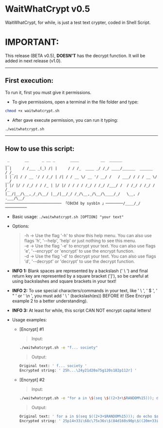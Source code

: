 # WaitWhatCrypt v0.5
WaitWhatCrypt, for while, is just a test text crypter, coded in Shell Script.

# **IMPORTANT:**
This release (BETA v0.5), **DOESN'T** has the decrypt function. It will be added in next release (v1.0).

---

## First execution:
To run it, first you must give it permissions.

* To give permissions, open a terminal in the file folder and type:
```bash 
chmod +x waitwhatcrypt.sh
```

* After gave execute permission, you can run it typing:
```bash
./waitwhatcrypt.sh
```

---

## How to use this script:
```
 _       __      _ __ _       ____          __  ______                 __
| |     / /___ _(_) /| |     / / /_  ____ _/ /_/ ____/______  ______  / /_
| | /| / / __ '/ / /_/ | /| / / __ \/ __ '/ __/ /   / ___/ / / / __ \/ __/
| |/ |/ / /_/ / / /_ | |/ |/ / / / / /_/ / /_/ /___/ /  / /_/ / /_/ / /_
|__/|__/\__,_/_/\__/ |__/|__/_/ /_/\__,_/\__/\____/_/   \__, / .___/\__/
────────────────────────── 「C0d3d by sysb1n 」────────/____/_/──────────
```

* Basic usage: `./waitwhatcrypt.sh [OPTION] "your text"`

* Options:
    > -h -> Use the flag '-h' to show this help menu. You can also use flags 'h', '--help', 'help' or just nothing to see this menu.  
    > -e -> Use the flag '-e' to encrypt your text. You can also use flags 'e', '--encrypt' or 'encrypt' to use the encrypt function.  
    > -d -> Use the flag '-d' to decrypt your text. You can also use flags 'd', '--decrypt' or 'decrypt' to use the decrypt function.  

* **INFO 1:** Blank spaces are represented by a backslash (' \ ') and final return key are represented by a square bracket (']'), so be careful at using backslashes and square brackets in your text!  
* **INFO 2:** To use special characters/commands in your text, like ' \ ', ' $ ', ' " ' or ' \n ', you must add ' \ ' (backslash(es)) BEFORE it! (See Encrypt example 2 to a better understanding).  
* **INFO 3:** At least for while, this script CAN NOT encrypt capital letters!  

* Usage examples:  
    * [Encrypt] #1  
        > Input:  
        ```bash
        ./waitwhatcrypt.sh -e "f... society"  
        ```
        
        > Output:  
        ```bash
        Original text: ' f... society '  
        Encrypted string: ' 25h...\24y21d20a75g120s182p112r] '
        ```  

    * [Encrypt] #2  
        > Input:  
        ```bash
        ./waitwhatcrypt.sh -e "for a in \$(seq \$((2+3+\$RANDOM%15))); do echo \$a | tr \"\\\n\" \" \"; done; echo \"\";"  
        ```
            
        > Output:  
        ```bash
        Original text: ' for a in $(seq $((2+3+$RANDOM%15))); do echo $a | tr "\n" " "; done; echo ""; '  
        Encrypted string: ' 25p14n33i\68c\75x36s\$(84d160s90p\$((20m+33i+$RANDOM%12y65o)));\252d105u\320v85m162y133r\$340k\|\546j242v\"\138t"\"\";\432h175c156g540h;\560x145o270d217j\"";] '  
        ```
